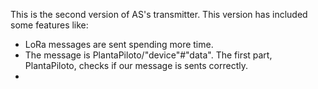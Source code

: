 This is the second version of AS's transmitter. This version has included some features like: 
- LoRa messages are sent spending more time.
- The message is PlantaPiloto/"device"#"data". The first part, PlantaPiloto, checks if our message is sents correctly.
- 
